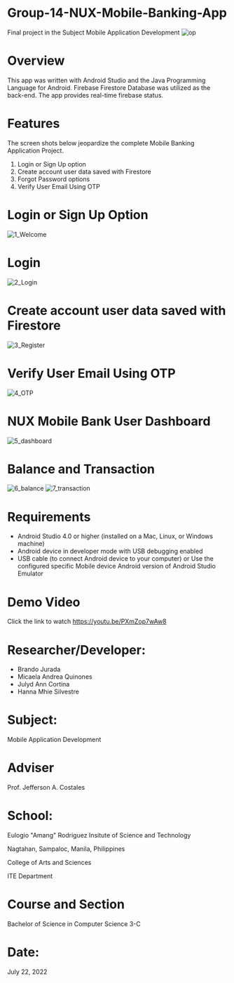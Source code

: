 # Group-14-NUX-Mobile-Banking-App

Final project in the Subject Mobile Application Development
![op](https://user-images.githubusercontent.com/109775560/180478894-70073abc-455e-4ff4-9e98-1bed183c1e21.jpg)

# Overview

This app was written with Android Studio and the Java Programming Language for Android. Firebase Firestore Database was utilized as the back-end. The app provides real-time firebase status.

# Features
The screen shots below jeopardize the complete Mobile Banking Application Project.
1. Login or Sign Up option
2. Create account user data saved with Firestore
3. Forgot Password options
4. Verify User Email Using OTP

# Login or Sign Up Option
![1_Welcome](https://user-images.githubusercontent.com/109775560/180479539-480f5972-ff8c-49e5-8e4b-e3cda0a5a4eb.jpg)

# Login 

![2_Login](https://user-images.githubusercontent.com/109775560/180479649-61b0a178-49f0-4200-b25c-345f864bb303.jpg)

# Create account user data saved with Firestore

![3_Register](https://user-images.githubusercontent.com/109775560/180479683-7fc9e153-5c8b-4f3d-a05d-934ec352cb04.jpg)

# Verify User Email Using OTP

![4_OTP](https://user-images.githubusercontent.com/109775560/180479844-32723453-ef41-4d1a-91be-77ebccc689e4.jpg)

# NUX Mobile Bank User Dashboard

![5_dashboard](https://user-images.githubusercontent.com/109775560/180479916-8bbf2ad7-472d-46cc-bc5e-88075fa9bb61.jpg)

# Balance and Transaction
![6_balance](https://user-images.githubusercontent.com/109775560/180480054-494fc2b8-2405-48e4-bade-4bd65b09edec.jpg)
![7_transaction](https://user-images.githubusercontent.com/109775560/180480069-6cfeb04d-cb16-480f-adeb-9b00392fa7cb.jpg)

# Requirements
* Android Studio 4.0 or higher (installed on a Mac, Linux, or Windows machine)
* Android device in developer mode with USB debugging enabled
* USB cable (to connect Android device to your computer)
or Use the configured specific Mobile device Android version of Android Studio Emulator

# Demo Video
Click the link to watch https://youtu.be/PXmZop7wAw8

# Researcher/Developer:
* Brando Jurada
* Micaela Andrea Quinones
* Julyd Ann Cortina
* Hanna Mhie Silvestre

# Subject:
Mobile Application Development

# Adviser

Prof. Jefferson A. Costales

# School:
Eulogio "Amang" Rodriguez Insitute of Science and Technology

Nagtahan, Sampaloc, Manila, Philippines

College of Arts and Sciences

ITE Department

# Course and Section
Bachelor of Science in Computer Science 3-C

# Date:
July 22, 2022
